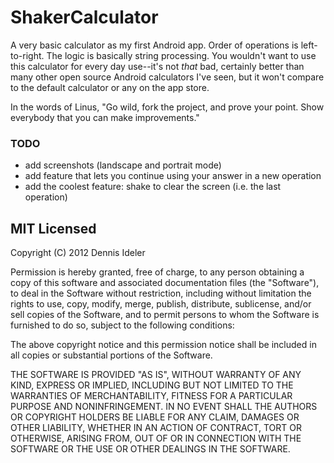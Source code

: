 ShakerCalculator
================
A very basic calculator as my first Android app. Order of operations is left-to-right. The logic is basically string processing. You wouldn't want to use this calculator for every day use--it's not *that* bad, certainly better than many other open source Android calculators I've seen, but it won't compare to the default calculator or any on the app store.

In the words of Linus, "Go wild, fork the project, and prove your point. Show everybody that you can make improvements."

### TODO
- add screenshots (landscape and portrait mode)
- add feature that lets you continue using your answer in a new operation
- add the coolest feature: shake to clear the screen (i.e. the last operation)

MIT Licensed
------------
Copyright (C) 2012 Dennis Ideler

Permission is hereby granted, free of charge, to any person obtaining a copy of this software and associated documentation files (the "Software"), to deal in the Software without restriction, including without limitation the rights to use, copy, modify, merge, publish, distribute, sublicense, and/or sell copies of the Software, and to permit persons to whom the Software is furnished to do so, subject to the following conditions:

The above copyright notice and this permission notice shall be included in all copies or substantial portions of the Software.

THE SOFTWARE IS PROVIDED "AS IS", WITHOUT WARRANTY OF ANY KIND, EXPRESS OR IMPLIED, INCLUDING BUT NOT LIMITED TO THE WARRANTIES OF MERCHANTABILITY, FITNESS FOR A PARTICULAR PURPOSE AND NONINFRINGEMENT. IN NO EVENT SHALL THE AUTHORS OR COPYRIGHT HOLDERS BE LIABLE FOR ANY CLAIM, DAMAGES OR OTHER LIABILITY, WHETHER IN AN ACTION OF CONTRACT, TORT OR OTHERWISE, ARISING FROM, OUT OF OR IN CONNECTION WITH THE SOFTWARE OR THE USE OR OTHER DEALINGS IN THE SOFTWARE.
